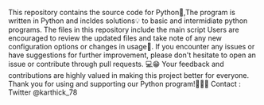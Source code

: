 This repository contains the source code for Python🐍,The program is written in Python and incldes solutions💡 to basic and intermidiate python programs. 
The files in this repository include the main script Users are encouraged to review the updated files and take note of any new configuration options or changes in usage📝.
If you encounter any issues or have suggestions for further improvement, please don't hesitate to open an issue or contribute through pull requests. 💻😁
Your feedback and contributions are highly valued in making this project better for everyone. Thank you for using and supporting our Python program!🧑🏻‍💻
Contact : Twitter @karthick_78
